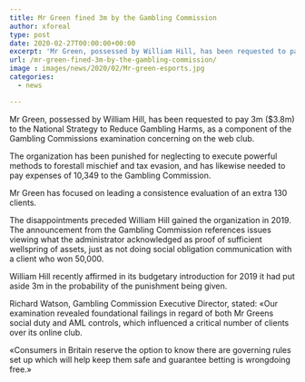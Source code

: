 ```yaml
---
title: Mr Green fined 3m by the Gambling Commission
author: xforeal 
type: post
date: 2020-02-27T00:00:00+00:00
excerpt: 'Mr Green, possessed by William Hill, has been requested to pay 3m ($3 '
url: /mr-green-fined-3m-by-the-gambling-commission/
image : images/news/2020/02/Mr-green-esports.jpg
categories:
  - news

---
```

<span style="font-weight: 400;">Mr Green, possessed by William Hill, has been requested to pay 3m ($3.8m) to the National Strategy to Reduce Gambling Harms, as a component of the Gambling Commissions examination concerning on the web club. </span>

<span style="font-weight: 400;">The organization has been punished for neglecting to execute powerful methods to forestall mischief and tax evasion, and has likewise needed to pay expenses of 10,349 to the Gambling Commission. </span>

<span style="font-weight: 400;">Mr Green has focused on leading a consistence evaluation of an extra 130 clients. </span>

<span style="font-weight: 400;">The disappointments preceded William Hill gained the organization in 2019. The announcement from the Gambling Commission references issues viewing what the administrator acknowledged as proof of sufficient wellspring of assets, just as not doing social obligation communication with a client who won 50,000. </span>

<span style="font-weight: 400;">William Hill recently affirmed in its budgetary introduction for 2019 it had put aside 3m in the probability of the punishment being given. </span>

<span style="font-weight: 400;">Richard Watson, Gambling Commission Executive Director, stated: &#171;Our examination revealed foundational failings in regard of both Mr Greens social duty and AML controls, which influenced a critical number of clients over its online club. </span>

<span style="font-weight: 400;">&#171;Consumers in Britain reserve the option to know there are governing rules set up which will help keep them safe and guarantee betting is wrongdoing free.&#187; </span>